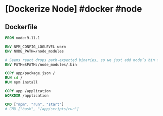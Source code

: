 # [Dockerize Node] #docker #node

## Dockerfile

```dockerfile
FROM node:9.11.1

ENV NPM_CONFIG_LOGLEVEL warn
ENV NODE_PATH=/node_modules

# Seems react drops path-expected binaries, so we just add node’s bin folder to the PATH
ENV PATH=$PATH:/node_modules/.bin

COPY app/package.json /
RUN cd /
RUN npm install

COPY app /application
WORKDIR /application

CMD ["npm", "run", "start"]
# CMD ["bash", "/app/scripts/run"]
```

